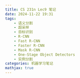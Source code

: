```yaml
---
title: CS 231n Lec9 笔记
date: 2024-11-22 19:31
tags:
    - 语义分割
    - 超采样
    - 目标识别
    - R-CNN
    - Fast R-CNN
    - Faster R-CNN
    - Mask R-CNN
    - One-Stage Object Detectors
    - 实例分割
categories: 机器学习笔记
mathjax: true
---
```


<head>
    <script src="https://cdn.mathjax.org/mathjax/latest/MathJax.js?config=TeX-AMS-MML_HTMLorMML" type="text/javascript"></script>
    <script type="text/x-mathjax-config">
        MathJax.Hub.Config({
            tex2jax: {
            skipTags: ['script', 'noscript', 'style', 'textarea', 'pre'],
            inlineMath: [['$','$']],

			displayMath: [['$$', '$$']]

            }
        });
    </script>
</head>

## A General Glimpse: Computer Vision Tasks
计算机视觉工作的主要任务分为以下四种：
1. 分类(Classification)
2. 语义分割(Semantic Segmentation)
3. 目标检测(Object Detection)
4. 目标分割(Object Segmentation)

![](/assets/CS-231n-11/1.png)
此前的大部分模型都在完成分类工作，这节我们将介绍完成其它三类问题的一些可能方法。

## Semantic Segmentation
语义分割(Semantic Segmentation)（*总感觉这个翻译怪怪的*）的主要任务就是将整张图片按不同的类别划分成几个部分，如下图：
![](/assets/CS-231n-11/2.png)

从而一个十分自然的想法便是，在训练时，提供为所有像素点都打好标签的训练数据，测试时只需对每个像素点仅需分类。
但是显而易见的，这种方式存在一个问题，每一个像素点的分类应当是依赖于上下文（图片中即周遭像素乃至整张图片），而直接对每个像素点进行分类显然无法注意到这些特征，于是这种方式可以预见的会有很糟糕的表现。

于是问题转化到了如何为每个像素点提供上下文，又是一个朴素的想法：
测试时在分类每个像素时，采用滑动窗口，每次选取一个小区域来为其中心的像素点提供上下文从而进行中心像素点的分类。

但是这么做又存在一个问题，便是推理时十分低效，类似于卷积时，窗口在滑动的过程中会划过许多的重叠像素，并且没有复用重复的计算结果，这导致了计算的低效。

对于这个问题，我们可以先使用一个CNN导出原图的特征图，从而可以直接对导出的特征图进行分类（特征图中的每一个像素都对应了原图中的一片感受野）。
但是问题又双叒叕出现了，大部分CNN为了加深特征图的深度，都会在处理过程中对原图进行降采样，而我们应当需要特征图与原图具有相同的尺寸从而更便捷地进行语义分割。

但这个问题很好解决，我们只需使用没有池化层和大步长卷积层的CNN来保持原图尺寸即可，但这样太昂贵太慢了......

类似于之前的某个trick？我们可以在计算过程中进行降采样以加快运算速度，在输出前超采样回来即可。
![](/assets/CS-231n-11/3.png)

降采样很简单，我们只需采用池化层(Max-Pooling, Average-Pooling)或大步长卷积层即可。问题在于，超采样该怎么办，我们如何将损失的信息超回来。
以下是一些超采样的方法
### Unpooling
对于常见的最大池化
首先一个十分朴素的反池化方法就是将一个数变成四个数：
$$\begin{aligned}
\begin{bmatrix}1&2\\3&4\end{bmatrix} \rightarrow
\begin{bmatrix}
1&1&2&2\\
1&1&2&2\\
3&3&4&4\\
3&3&4&4
\end{bmatrix}
\end{aligned}$$
第二种可以根据池化操作的行为定义反池化操作的行为，例如记忆池化操作中最大数的索引，反池化时只将数填充到最大索引中：
$$\begin{aligned}
&\begin{bmatrix}
1&5&3&5\\
4&\color{red}6&\color{red}8&3\\
3&\color{red}6&4&6\\
1&5&\color{red}10&3
\end{bmatrix}
\overset{Max-Pool}{\rightarrow} 
\begin{bmatrix}
6&8\\
6&10\\
\end{bmatrix}\\
&\begin{bmatrix}
1&2\\
3&4\\
\end{bmatrix}
\overset{UnPool}{\rightarrow} 
\begin{bmatrix}
0&0&0&0\\
0&\color{red}1&\color{red}2&0\\
0&\color{red}3&0&0\\
0&0&\color{red}4&0
\end{bmatrix}
\end{aligned}$$
### Learnable Upsampling
从上面对最大池化操作的反转我们可以受到启发，那么对于大步长的卷积操作，是否也存在类似的超采样操作呢，事实上是存在的，这种操作被称为转置卷积(Transposed Convolution)，并且由于卷积并不是固定函数，卷积核可学习，那么转置卷积核也是可以学习的。
回忆在大步长卷积中我们对原矩阵做了什么：
![](/assets/CS-231n-11/4.png)

对转置卷积可以用矩阵乘法浅显地解释：
在卷积操作时，我们计算：
$$\textbf{y}_{a\times c} = \textbf{W}_{a\times b}\textbf{x}_{b\times c}$$
于是我们将卷积矩阵转置，结果与输出互换，就得到了转置卷积操作：
$$\textbf{x}_{b\times c} = \textbf{W}^T_{b\times a}\textbf{y}_{a\times c}$$
虽然实际上的操作比这个复杂很多，但原理就是这个。
![](/assets/CS-231n-11/5.png)

这里有一个一维卷积的例子，考虑使用卷积核$(x,y,z)$对矩阵$(a,b,c,d)$进行零填充为1，步长为2的卷积，那么卷积过程：
$$\begin{aligned}
\begin{bmatrix}
x&y&z&0&0&0\\
0&0&x&y&z&0
\end{bmatrix}
\begin{bmatrix}
0\\
a\\
b\\
c\\
d\\
0\\
\end{bmatrix}
=
\begin{bmatrix}
ay+bz\\
bx+cy+dz
\end{bmatrix}
\end{aligned}$$
转置卷积过程：
$$\begin{aligned}
\begin{bmatrix}
x&0\\
y&0\\
z&x\\
0&y\\
0&z\\
0&0
\end{bmatrix}
\begin{bmatrix}
a'\\b'
\end{bmatrix}
=
\begin{bmatrix}
a'x\\
a'y\\
a'z+b'y\\
b'y\\
b'z\\
0
\end{bmatrix}
\end{aligned}$$

从而我们知道了超采样的两种方法，从而完成了进行语义分割的全部步骤。
*注意：* 我们只需要将每个像素进行分类，不需要区分同一类别中的不同实例。

## Object Detection: Single Object
单目标识别是目标识别中比较简单的一类任务，大体上来说，我们可以将单目标识别的任务分为两大部分：分类以及定位(Classification & Localization)。需要注意的是，这辆个任务是同时进行的，不存在先后关系。

和之前学习的图像识别方法类似，在进行多目标识别时，我们也一般会使用预训练过的CNN提取特征图：
![](/assets/CS-231n-11/6.png)

如图，在提取完特征图之后，我们"兵分两路"，采用两个MLP，一个处理分类问题，采用Softmax输出置信度并计算CE损失函数，另一个处理定位问题，在经过多个FC层后输出四个定位目标检测框位置大小的数并计算L2损失（注意：定位是**回归问题**），再将两者损失求和得到最终损失并进行训练。

## Object Detection: Multiple Object
相较于单目标识别，多目标识别引入的最大问题就是对于一个图片，我们可能会输出对很多物体的检测结果，需要框定若干个目标检测框。

一个朴素的解决办法就是，从图像中截取很多很多个区域（可能重叠），并对每个区域单独应用一次CNN进行分类，判断这部分是背景还是某一类目标。显然这种方法太过朴素，我们可能需要尝试巨量的截取方式并对每一种使用CNN，这会导致完全不可接受的计算代价。

一种启发式的方法可以改善这种状况，称为选择性搜索(Selective Search)，这种方法会截取原图片中的若干片区域("blobby regions")，作为提议(proposal，也称Rol(Regions of interest))，表示这些区域可能含有目标。这种方式一般只会给出约2000个提议区域，选取过程相对来说是较快的。

应用这种方法，我们可以引入一种多目标检测的算法R-CNN：
### R-CNN
![](/assets/CS-231n-11/7.png)
在这种算法中，我们首先使用选择性搜索选出若干个Rol，然后对于每个Rol，首先通过一些变换将它转变为固定的大小，如$224\times 224$，之后将转换后的数据传入CNN得到特征图后进行分类以及定位（在图例中使用SVM进行分类并进行定位相关参数的回归）。
然而这种方式还是太慢了，因为需要对约2000个区域分别进行一次CNN的前向传播。从而我们可以沿用加速语义分割的方式：预处理图片并在导出的特征图上进行处理。

### Fast R-CNN
Fast R-CNN的想法很简单，就是先对整张图片进行一次特征提取，得到一张特征图，再在特征图上跑一遍区域建议算法，最后将所有建议的区域进行一次小的CNN二次处理，使用FC+softmax分类并且使用线性回归导出最终的定位信息。
![](/assets/CS-231n-11/8.png)
上文的介绍都很简略，接下来我们对其中的一些细节进行探究：
首先，我们如何将给出的建议区域全都映射成固定的大小？

可以注意到，这实际上也是一种降采样的过程，然而之前我们使用的降采样都是给定降采样的比例，而这里给出的是降采样的目标分辨率大小，这会引发一些问题，比如说缩放比例不是整数，因此划分的区域大小会不等，从而引发一些问题。
一种朴素的解决办法就是，直接大略地分块，不一定分成相同的大小，然而这样的分块方式会导致特征未对齐，可能会导致模型性能的大幅下降。
于是我们仍然需要将块划分成相同的大小，那这样的话每块的中心不一定会在像素中心，这时我们可以采用一种名为双线性插值的技术(bilinear interpolation)：
首先我们先计算出分割后每个格的中心坐标，则该点的数值由靠它最近的4个实际点的数据决定：
![](/assets/CS-231n-11/9.png)
$$f_{xy} = \sum_{i,j=1}^{2}f_{ij}\max(0,1-|x-x_i|)\max(0,1-|y-y_i|)$$

浅显地讲，我们可以认为一个实际点的数据对格点数据的影响按横纵坐标远近的乘积变化。


很好，在应用了Fast R-CNN技术之后，我们的模型效率有了质的改变，于是~~压力给到建议算法~~瓶颈就在于建议算法的效率。
![](/assets/CS-231n-11/10.png)

### Faster R-CNN
注意到，在实现Fast R-CNN算法时，我们直接使用CNN预处理出了特征图从而大幅加快了模型的效率，那么我们能否也让CNN给出建议从而进一步优化模型呢，答案是肯定的，我们可以在模型中加入RPN（Region Proposal Network）来直接使用预处理过的特征图给出建议而不用额外运用其它算法。

具体来说，就是在Fast R-CNN算法的基础上增加了箭头所指向的那一部分用来代替其它额外的区域建议算法：
![](/assets/CS-231n-11/11.png)

那么接下来我们讨论如何实现RPN：

具体来说，对于特征图中的每一个像素（由于CNN预处理过程中会降低分辨率，所以实际上特征图中的像素数量远低于原图），我们对若干个以该像素为中心的块(anchor box)（块的类型和大小是预先设定的）使用卷积网络进行二分类，判断该块区域是否含有物体，其中对于分类得分为正的块，我们运行一遍回归得到该块中物体的定位信息。
最后，按分类得分排序所有块，取最高的若干块作为建议区域。
我们来简略的计算一下输出参数的大小，假设导出的特征图为$H\times W$，对每个像素我们预设了$K$种不同的Anchor Box种类，于是对于分类问题我们需要输出总共$KHW$个得分，而对于位置信息，我们最多要输出$4KHW$条数据。
![](/assets/CS-231n-11/12.png)

在总体上看，对于整个Faster R-CNN网络，我们要优化以下四个损失：
1. RPN网络的二分类损失
2. RPN网络的回归损失
3. 最终得分向量的交叉熵损失
4. 最后得到box位置信息的回归损失

以上对各种多目标检测网络算法的介绍听上去十分美妙，然而它其实忽略了很多细节：
1. 略去了如何处理高度重叠区域的问题（实际上一般选取其中得分最高的）
2. 如何确定Anchor box的形状与大小
3. 如何给训练数据标注标签
4. 边界框回归部分的确定
5. ......

### One-Stage Object Detectors

再次回到整体架构，我们可以发现，无论如何优化，整个网络的运行都是需要经过两个阶段：
1. 需要在整张图片上运用一次：主干CNN网络，RPN
2. 需要在每个区域运用一次：分辨率转化，预测分类，预测目标框大小

但我们能否跳出这种范式呢，实际上是可以的，一种general的方法如下:

![](/assets/CS-231n-11/13.png)

对于一张图片，我们将其分为若干固定大小的小块，每个小块被称为grid，在每个小块的中心，类似于RPN，我们预先定义一些base box的形状，并以每个grid的中心，延伸出这些base box，接着对着这些所有的base box进行分类以及回归，对每个base box回归出五个输出：检测框大小四个参数以及一个是否为目标的置信度；对每个grid的中心输出一个分数向量，表示被分类为各类的分数，类似的总共需要输出$gridH\times gridW\times (5\times baseBoxNumber + C)$个输出

总体来说，单阶段目标检测器会在运行速度上表现更好但是精确度略逊一筹。

## Instance Segmentation
可以发现实际上这个任务就相当于在多目标识别之后，在每个识别框中进行一次每个像素只有两个类别（是否是检测框标签物体）的分割。于是很自然的，我们可以在Faster R-CNN的基础上进行一波微调，就可以得到可以用于实例分割的模型网络Mask R-CNN
### Mask R-CNN
![](/assets/CS-231n-11/14.png)
如图，在Faster R-CNN的基础上，我们只需要在最后加入一个Mask Prediction在每个区域中进行一个针对区域内每个像素的二分类即可